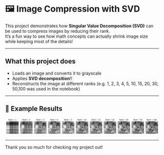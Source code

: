 # 🖼️ Image Compression with SVD

This project demonstrates how **Singular Value Decomposition (SVD)** can be used to compress images by reducing their rank.  
It’s a fun way to see how math concepts can actually shrink image size while keeping most of the details!

---

## What this project does
- Loads an image and converts it to grayscale  
- Applies **SVD decomposition**!!  
- Reconstructs the image at different ranks (e.g. 1, 2, 3, 4, 5, 10, 15, 20, 30, 50,100 was used in the notebook)  

---

## 📸 Example Results

![Result](/result.png)

---

Thank you so much for checking my project out!
